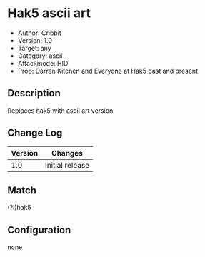 # Hak5 ascii art
* Author: Cribbit 
* Version: 1.0
* Target: any
* Category: ascii
* Attackmode: HID
* Prop: Darren Kitchen and Everyone at Hak5 past and present

## Description
Replaces hak5 with ascii art version

## Change Log
| Version | Changes                       |
| ------- | ------------------------------|
| 1.0     | Initial release               |


## Match
(?i)hak5

## Configuration
none
